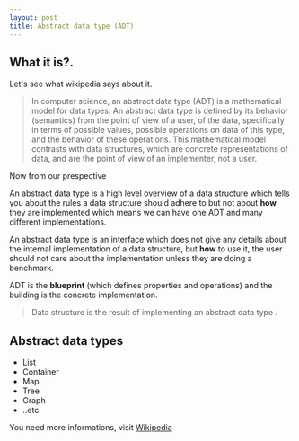 ```yaml
---
layout: post
title: Abstract data type (ADT)
---
```



## What it is?.

Let's see what wikipedia says about it.

> In computer science, an abstract data type (ADT) is a mathematical model for
> data types. An abstract data type is defined by its behavior (semantics) from
> the point of view of a user, of the data, specifically in terms of possible
> values, possible operations on data of this type, and the behavior of these
> operations. This mathematical model contrasts with data structures, which are
> concrete representations of data, and are the point of view of an implementer,
> not a user.

Now from our prespective

An abstract data type is a high level overview of a data structure which tells you
about the rules a data structure should adhere to but not about **how** they
are implemented which means we can have one ADT and many different
implementations.

An abstract data type is an interface which does not give any details about the
internal implementation of a data structure, but **how** to use it, the user should
not care about the implementation unless they are doing a benchmark.


ADT is the **blueprint** (which defines properties and operations) and the building is the concrete implementation.

> Data structure is the result of implementing an abstract data type .

## Abstract data types
- List
- Container
- Map
- Tree
- Graph
- ..etc

You need more informations, visit [Wikipedia](https://en.wikipedia.org/wiki/Abstract_data_type)
